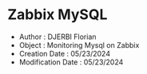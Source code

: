 # Zabbix MySQL

- Author : DJERBI Florian
- Object : Monitoring Mysql on Zabbix 
- Creation Date : 05/23/2024
- Modification Date : 05/23/2024